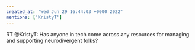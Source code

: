 ```yaml
---
created_at: "Wed Jun 29 16:44:03 +0000 2022"
mentions: ['KristyT']
---
```


RT @KristyT: Has anyone in tech come across any resources for managing and supporting neurodivergent folks?